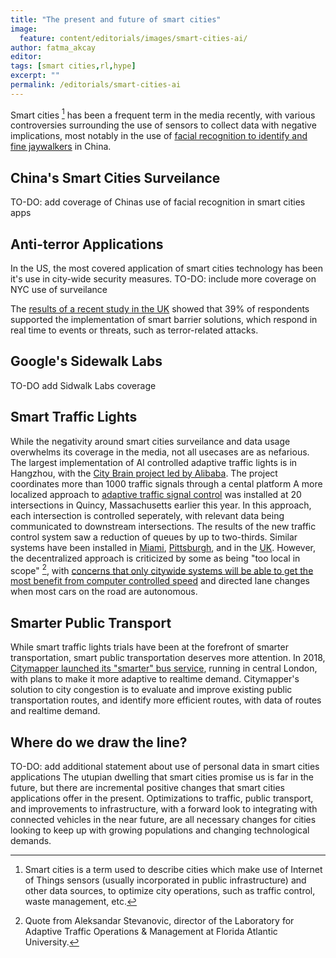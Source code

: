```yaml
---
title: "The present and future of smart cities"
image:
  feature: content/editorials/images/smart-cities-ai/
author: fatma_akcay
editor: 
tags: [smart cities,rl,hype]
excerpt: ""
permalink: /editorials/smart-cities-ai
---
```


Smart cities [^definition] has been a frequent term in the media recently, with various controversies surrounding the use of sensors to collect data with negative implications, most notably in the use of [facial recognition to identify and fine jaywalkers](https://www.channelnewsasia.com/news/cnainsider/shaming-jaywalkers-china-facial-recognition-technology-privacy-11196684) in China.

[^definition]: Smart cities is a term used to describe cities which make use of Internet of Things sensors (usually incorporated in public infrastructure) and other data sources, to optimize city operations, such as traffic control, waste management, etc.

China's Smart Cities Surveilance
--------------------------------
TO-DO: add coverage of Chinas use of facial recognition in smart cities apps

Anti-terror Applications
------------------------
In the US, the most covered application of smart cities technology has been it's use in city-wide security measures. TO-DO: include more coverage on NYC use of surveilance

The [results of a recent study in the UK](https://www.smartcitiesworld.net/news/brits-demand-smart-city-anti-terror-measures-4201) showed that 39% of respondents supported the implementation of smart barrier solutions, which respond in real time to events or threats, such as terror-related attacks. 

Google's Sidewalk Labs
----------------------
TO-DO add Sidwalk Labs coverage 

Smart Traffic Lights
--------------------
While the negativity around smart cities surveilance and data usage overwhelms its coverage in the media, not all usecases are as nefarious. The largest implementation of AI controlled adaptive traffic lights is in Hangzhou, with the [City Brain project led by Alibaba](https://edition.cnn.com/2019/01/15/tech/alibaba-city-brain-hangzhou/index.html). The project coordinates more than 1000 traffic signals through a cental platform 
A more localized approach to [adaptive traffic signal control](https://boston.cbslocal.com/2019/05/13/boston-traffic-lights-signals-quincy/) was installed at 20 intersections in Quincy, Massachusetts earlier this year. In this approach, each intersection is controlled seperately, with relevant data being communicated to downstream intersections. The results of the new traffic control system saw a reduction of queues by up to two-thirds. Similar systems have been installed in [Miami](https://www.miamiherald.com/news/local/community/miami-dade/article215180285.html), [Pittsburgh](https://archive.triblive.com/local/allegheny/14339494-74/pittsburgh-expanding-system-of-smart-traffic-lights-to-ease-congestion), and in the [UK](https://www.telegraph.co.uk/news/2018/05/22/smart-traffic-lights-always-turn-green-trialled-britains-roads/).
However, the decentralized approach is criticized by some as being "too local in scope" [^quote], with [concerns that only citywide systems will be able to get the most benefit from computer controlled speed](http://time.com/5502192/smart-traffic-lights-ai/) and directed lane changes when most cars on the road are autonomous.

[^quote]: Quote from Aleksandar Stevanovic, director of the Laboratory for Adaptive Traffic Operations & Management at Florida Atlantic University.

Smarter Public Transport
------------------------
While smart traffic lights trials have been at the forefront of smarter transportation, smart public transportation deserves more attention. In 2018, [Citymapper launched its "smarter" bus service](https://citymapper.com/news/1800/introducing-the-citymapper-smartbus), running in central London, with plans to make it more adaptive to realtime demand. Citymapper's solution to city congestion is to evaluate and improve existing public transportation routes, and identify more efficient routes, with data of routes and realtime demand.


Where do we draw the line?
--------------------------
TO-DO: add additional statement about use of personal data in smart cities applications
The utupian dwelling that smart cities promise us is far in the future, but there are incremental positive changes that smart cities applications offer in the present. Optimizations to traffic, public transport, and improvements to infrastructure, with a forward look to integrating with connected vehicles in the near future, are all necessary changes for cities looking to keep up with growing populations and changing technological demands. 

